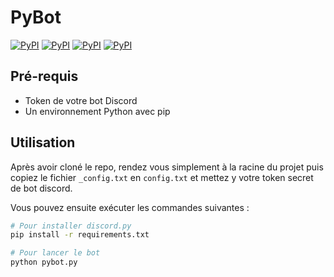 # PyBot

[![PyPI](https://img.shields.io/badge/discord-1.5.0-red)](https://pypi.python.org/pypi/discord.py/)
[![PyPI](https://img.shields.io/badge/feedparser-6.0.1-yellow)](https://pypi.python.org/https://pypi.org/project/feedparser/)
[![PyPI](https://img.shields.io/pypi/pyversions/discord.py.svg?logo=Python)](https://www.python.org/downloads/)
[![PyPI](https://img.shields.io/github/repo-size/hboueix/pybot?color=yellow?logo=Github)](https://pypi.python.org/pypi/discord.py/)

## Pré-requis

- Token de votre bot Discord
- Un environnement Python avec pip

## Utilisation

Après avoir cloné le repo, rendez vous simplement à la racine du projet puis copiez le fichier `_config.txt` en `config.txt` et mettez y votre token secret de bot discord.

Vous pouvez ensuite exécuter les commandes suivantes :
```bash
# Pour installer discord.py
pip install -r requirements.txt

# Pour lancer le bot
python pybot.py
```